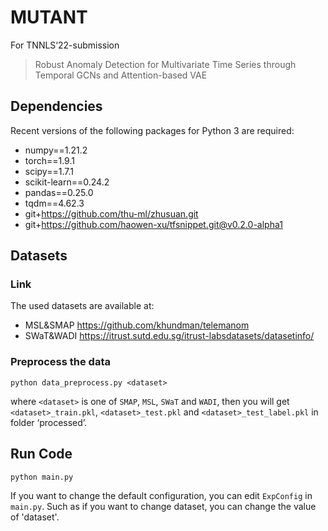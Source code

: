 # MUTANT
For TNNLS‘22-submission
> Robust Anomaly Detection for Multivariate Time Series through Temporal GCNs and Attention-based VAE

## Dependencies
Recent versions of the following packages for Python 3 are required:
* numpy==1.21.2
* torch==1.9.1
* scipy==1.7.1
* scikit-learn==0.24.2
* pandas==0.25.0
* tqdm==4.62.3
* git+https://github.com/thu-ml/zhusuan.git
* git+https://github.com/haowen-xu/tfsnippet.git@v0.2.0-alpha1

## Datasets
### Link
The used datasets are available at:
* MSL&SMAP https://github.com/khundman/telemanom
* SWaT&WADI https://itrust.sutd.edu.sg/itrust-labsdatasets/datasetinfo/

### Preprocess the data
`python data_preprocess.py <dataset>`

where `<dataset>` is one of `SMAP`, `MSL`, `SWaT` and `WADI`, then you will get `<dataset>_train.pkl`, `<dataset>_test.pkl` and `<dataset>_test_label.pkl` in folder ‘processed’.

## Run Code
`python main.py`

If you want to change the default configuration, you can edit `ExpConfig` in `main.py`. Such as if you want to change dataset, you can change the value of 'dataset'.
